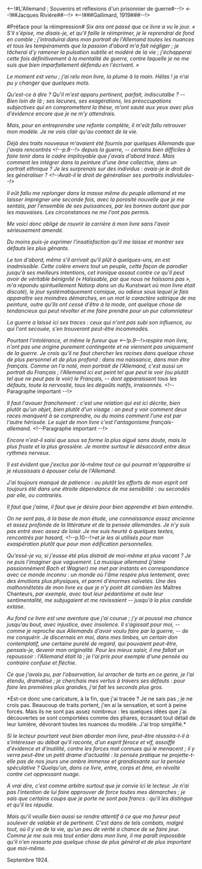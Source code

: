 <--!#L'Allemand ; Souvenirs et réflexions d'un prisonnier de guerre#--!>
<--!##Jacques Rivière##--!>
<--!###Gallimard, 1919###--!>

#Préface pour la réimpression#
*Six ans ont passé que ce livre a vu le jour. « S'il s'épise, me disais-je, et qu'il faille le réimprimer, je le reprendrai de fond en comble ; j'introduirai dans mon portrait de l'Allemand toutes les nuances et tous les tempéraments que la passion d'abord m'a fait négliger ; je tâcherai d'y ramener la pulsation subtile et modéré de la vie ; j'échapperai cette fois définitivement à la mentalité de guerre, contre laquelle je ne me suis que bien imparfaitement défendu en l'écrivant. »*

*Le moment est venu ; j'ai relu mon livre, la plume à la main. Hélas ! je n'ai pu y changer que quelques mots.*

*Qu'est-ce à dire ? Qu'il m'est apparu pertinent, parfait, indiscutalbe ? -- Bien loin de là ; ses lacunes, ses exagérations, les préoccupations subjectives qui en compromettent la thèse, m'ont sauté aux yeux avec plus d'évidence encore que je ne m'y attendrais.*

*Mais, pour en entreprendre une refonte complète, il m'eût fallu retrouver mon modèle. Je ne vois clair qu'au contact de la vie.*

*Déjà des traits nouveaux m'avaient été fournis par quelques Allemands que j'avais rencontrés <!--p.8--!> depuis la guerre, -- certains bien difficiles à faire tenir dans le cadre impitoyable que j'avais d'abord tracé. Mais comment les intégrer dans la peinture d'une âme collective, dans un portrait ethnique ? Je les surprenais sur des individus : avais-je le droit de les généraliser ? <!--Avait-il le droit de généraliser ses portraits individules--!>*

*Il eût fallu me replonger dans la masse même du peuple allemand et me laisser imprégner une seconde fois, avec la porosité nouvelle que je me sentais, par l'ensemble de ses puissances, par les bonnes autant que par les mauvaises. Les circonstances ne me l'ont pas permis.*

*Me voici donc obligé de rouvrir la carrière à mon livre sans l'avoir sérieusement amendé.*

*Du moins puis-je exprimer l'insatisfaction qu'il me laisse et montrer ses défauts les plus gênants.*

*Le ton d'abord, même s'il arrivait qu'il plût à quelques-uns, en est inadmissible. Cette colère envers tout un peuple, cette façon de parodier jusqu'à ses meilleurs intentions, cet ironique assaut contre ce qu'il peut avoir de véritable bénignité (« Haïssable, par que nous ne haïssons pas », m'a répondu spirituellement Natorp dans un du* Kunstwart *où mon livre était discuté), le jour systématiquement comique, ou odieux sous lequel je fais apparaître ses moindres démarches, en un mot le caractère satirique de ma peinture, outre qu'ils ont cessé d'être à la mode, ont quelque chose de tendancieux qui peut révolter et me faire prendre pour un pur calomniateur*

*La guerre a laissé ici ses traces : ceux qui n'ont pas subi son influence, ou qui l'ont secouée, s'en trouveront peut-être incommodés.*

*Pourtant l'intolérance, et même le fureur que <--!p.9--!>respire mon livre, n'ont pas une origine purement contingente et ne viennent pas uniquement de la guerre. Je crois qu'il ne faut chercher les racines dans quelque chose de plus personnel et de plus profond : dans ma naissance, dans mon être français. Comme on l'a noté, mon portrait de l'Allemand, c'est aussi un portrait du Français ; l'Allemand ici est peint tel que peut le voir (ou plutôt tel que ne peut pas le voir) le Français, -- dont apparaissent tous les défauts, toute la nervosité, tous les dégoûts natifs, irraisonnés.* <!--Paragraphe important --!>

*Il faut l'avouer franchement : c'est une relation qui est ici décrite, bien plutôt qu'un objet, bien plutôt d'un visage : on peut y voir comment deux races manquent à se comprendre, ou du moins comment l'une est par l'autre hérissée. Le sujet de mon livre c'est l'antagonisme français-allemand.* <!--Paragraphe important --!>

*Encore n'est-il saisi que sous sa forme la plus aiguë sans doute, mais la plus fruste et la plus grossière. Je montre surtout le désaccord entre deux rythmes nerveux.*

*Il est évident que j'exclus par là-même tout ce qui pourrait m'apparaître si je réussissais à épouser celui de l'Allemand.*

*J'ai toujours manqué de patience : ou plutôt les efforts de mon esprit ont toujours été dans une étroite dépendance de ma sensibilité : ou secondés par elle, ou contrariés.*

*Il faut que j'aime, il faut que je désire pour bien apprendre et bien entendre.*

*On ne sent pas, à la base de mon étude, une connaissance assez ancienne et assez profonde de la littérature et de la pensée allemandes. Je n'y suis pas entré avec assez de loisir. Je me suis heurté à quelques textes, rencontrés par hasard,* <!--p.10--!>*et je les ai utilisés pour mon exaspération plutôt que pour mon édification personnelles.*

*Qu'essè-je vu, si j'eusse été plus distrait de moi-même et plus vacant ? Je ne puis l'imaginer que vaguement. La musique allemand (j'aime passionnément Bach et Wagner) me met par instants en correspondance avec ce monde inconnu : un monde où l'âme respire plus lentement, avec des émotions plus physiques, et parmi d'énormes naïvetés. Une des malhonnêtetés de mon livre es que je n'y point dit combien les* Maîtres Chanteurs, *par exemple, avec tout leur pédantisme et oute leur sentimentalité, me subjugaient et me ravissaient -- jusqu'à la plus candide extase.*

*Au fond ce livre est une aventure que j'ai courue ; j'y ai poussé ma chance jusqu'au bout, avec injustice, avec insolence. Il s'agissait pour moi, -- comme je reproche aux Allemands d'avoir voulu faire par la guerre, -- de me conquérir. Je discernais en moi, dans mes limbes, un certain don contemplatif, une certaine pureté de regard, qui pouvaient peut-être, pensais-je, devenir mon originalité. Pour les mieux saisir, il me fallait un repoussoir : l'Allemand était là ; je l'ai pris pour exemple d'une pensée au contraire confuse et fléchie.*

*Ce que j'avais pu, par l'observation, lui arracher de torts en ce genre, je l'ai étendu, dramatisé ; je cherchais mes vertus à travers ses défauts : pour faire les premières plus grandes, j'ai fait les seconds plus gros.* <!--Paragraphe important!-->

*Est-ce donc une caricature, à la fin, que j'ai tracée ? Je ne sais pas ; je ne crois pas. Beaucoup de traits portent, j'en ai la sensation, et sont à peine forcés. Mais ils ne sont pas assez nombreux<!--p.11--!> : les quelques idées que j'ai découvertes se sont comportées comme des phares, écrasant tout détail de leur lumière, dévorant toutes les nuances du modèle. J'ai trop simplifié.* <!--Paragraphe important!-->

*Si le lecteur pourtant veut bien aborder mon livre, peut-être réussira-t-il à s'intéresser au débat qu'il raconte, d'un esprit féroce et vif, assoiffé d'évidence et d'inutilité, contre les forces mal connues qui le menacent ; il y verra peut-être un petit drame d'actualité : la pensée pratique ne projette-t-elle pas de nos jours une ombre immense et grandissante sur la pensée spéculative ? Quelqu'un, dans ce livre, entre, corps et âme, en révolte contre cet oppressant nuage.*

*A vrai dire, c'est comme arbitre surtout que je convie ici le lecteur. Je n'ai pas l'intention de lui faire approuver de force toutes mes démarches ; je sais que certains coups que je porte ne sont pas francs : qu'il les distingue et qu'il les répudie.*

*Mais qu'il veuille bien aussi se rendre attentif à ce que ma fureur peut soulever de valable et de pertinent. C'est dans de tels combats, malgré tout, où il y va de la vie, qu'un peu de vérité a chance de se faire jour. Comme je me suis mis tout entier dans mon livre, il me paraît impossible qu'il n'en ressorte pas quelque chose de plus général et de plus important que moi-même.*

Septembre 1924.
